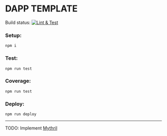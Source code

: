 # DAPP TEMPLATE

Build status: [![Lint & Test](https://github.com/sonicsmith/dapp-template/actions/workflows/lint-and-test.yml/badge.svg)](https://github.com/sonicsmith/dapp-template/actions/workflows/lint-and-test.yml)

### Setup:

```shell
npm i
```

### Test:

```shell
npm run test
```

### Coverage:

```shell
npm run test
```

### Deploy:

```shell
npm run deploy
```

---

TODO: Implement [Mythril](https://github.com/ConsenSys/mythril)
